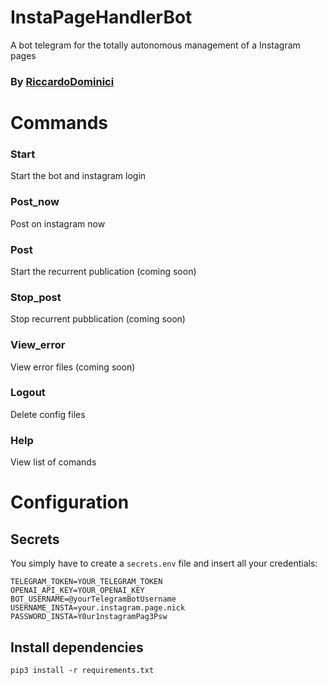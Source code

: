 # InstaPageHandlerBot
A bot telegram for the totally autonomous management of a Instagram pages

### By [RiccardoDominici](https://github.com/RiccardoDominici)

# Commands
### Start 
Start the bot and instagram login
### Post_now
Post on instagram now 
### Post
Start the recurrent publication (coming soon)
### Stop_post 
Stop recurrent pubblication (coming soon)
### View_error 
View error files (coming soon)
### Logout 
Delete config files 
### Help 
View list of comands

# Configuration
## Secrets

You simply have to create a ``` secrets.env ``` file and insert all your credentials:
```
TELEGRAM_TOKEN=YOUR_TELEGRAM_TOKEN
OPENAI_API_KEY=YOUR_OPENAI_KEY
BOT_USERNAME=@yourTelegramBotUsername
USERNAME_INSTA=your.instagram.page.nick
PASSWORD_INSTA=Y0ur1nstagramPag3Psw
```
## Install dependencies

```
pip3 install -r requirements.txt
```
